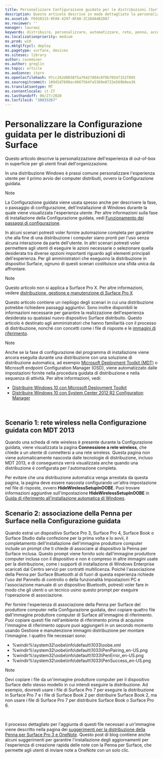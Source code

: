 ```yaml
---
title: Personalizzare Configurazione guidata per le distribuzioni (Surface)
description: Questo articolo descrive in modo dettagliato la personalizzazione della Configurazione guidata di Surface per gli utenti finali nella tua organizzazione.
ms.assetid: F6910315-9FA9-4297-8FA8-2C284A4B1D87
ms.reviewer: ''
manager: laurawi
keywords: distribuire, personalizzare, automatizzare, rete, penna, accoppiare, avviare
ms.localizationpriority: medium
ms.prod: w10
ms.mktglfcycl: deploy
ms.pagetype: surface, devices
ms.sitesec: library
author: coveminer
ms.author: greglin
ms.topic: article
ms.audience: itpro
ms.openlocfilehash: 97cc262d803875a76427d04c8f9b70547152f895
ms.sourcegitcommit: 109d1d7608ac4667564fa5369e8722e569b8ea36
ms.translationtype: MT
ms.contentlocale: it-IT
ms.lasthandoff: 06/27/2020
ms.locfileid: "10833267"
---
```

# Personalizzare la Configurazione guidata per le distribuzioni di Surface

Questo articolo descrive la personalizzazione dell'esperienza di out-of-box in superficie per gli utenti finali dell'organizzazione.

In una distribuzione Windows è prassi comune personalizzare l'esperienza utente per il primo avvio dei computer distribuiti, ovvero la Configurazione guidata.

>[!NOTE]
>La Configurazione guidata viene usata spesso anche per descrivere la fase, o passaggio di configurazione, dell'installazione di Windows durante la quale viene visualizzata l'esperienza utente. Per altre informazioni sulla fase di installazione della Configurazione guidata, vedi [Funzionamento dei passaggi di configurazione](https://msdn.microsoft.com/library/windows/hardware/dn898581.aspx).

In alcuni scenari potresti voler fornire automazione completa per garantire che alla fine di una distribuzione i computer siano pronti per l'uso senza alcuna interazione da parte dell'utente. In altri scenari potresti voler permettere agli utenti di eseguire le azioni necessarie o selezionare quella desiderata tra diverse opzioni importanti riguardo agli elementi principali dell'esperienza. Per gli amministratori che eseguono la distribuzione in dispositivi Surface, ognuno di questi scenari costituisce una sfida unica da affrontare.

> [!NOTE]
> Questo articolo non si applica a Surface Pro X. Per altre informazioni, vedere [distribuzione, gestione e manutenzione di Surface Pro X](surface-pro-arm-app-management.md)

Questo articolo contiene un riepilogo degli scenari in cui una distribuzione potrebbe richiedere passaggi aggiuntivi. Sono inoltre disponibili le informazioni necessarie per garantire la realizzazione dell'esperienza desiderata su qualsiasi nuovo dispositivo Surface distribuito. Questo articolo è destinato agli amministratori che hanno familiarità con il processo di distribuzione, nonché con concetti come i file di risposte e le [immagini di riferimento](https://technet.microsoft.com/itpro/windows/deploy/create-a-windows-10-reference-image).

>[!NOTE]
>Anche se la fase di configurazione del programma di installazione viene ancora eseguita durante una distribuzione con una soluzione di distribuzione automatica, ad esempio [Microsoft Deployment Toolkit (MDT)](https://go.microsoft.com/fwlink/p/?LinkId=618117) o Microsoft endpoint Configuration Manager (OSD), viene automatizzato dalle impostazioni fornite nella procedura guidata di distribuzione e nella sequenza di attività. Per altre informazioni, vedi:<br/>
>- [Distribuire Windows 10 con Microsoft Deployment Toolkit](https://technet.microsoft.com/itpro/windows/deploy/deploy-windows-10-with-the-microsoft-deployment-toolkit)
>- [Distribuire Windows 10 con System Center 2012 R2 Configuration Manager](https://technet.microsoft.com/itpro/windows/deploy/deploy-windows-10-with-system-center-2012-r2-configuration-manager)

 

## Scenario 1: rete wireless nella Configurazione guidata con MDT 2013


Quando una scheda di rete wireless è presente durante la Configurazione guidata, viene visualizzata la pagina **Connessione a rete wireless**, che chiede a un utente di connettersi a una rete wireless. Questa pagina non viene automaticamente nascosta dalle tecnologie di distribuzione, incluso MDT 2013, e di conseguenza verrà visualizzata anche quando una distribuzione è configurata per l'automazione completa.

Per evitare che una distribuzione automatica venga arrestata da questa pagina, la pagina deve essere nascosta configurando un'altra impostazione nel file di risposte, ovvero **HideWirelessSetupInOOBE**. Puoi trovare informazioni aggiuntive sull'impostazione **HideWirelessSetupInOOBE** in [Guida di riferimento all'installazione automatica di Windows](https://technet.microsoft.com/library/ff716213.aspx).

## Scenario 2: associazione della Penna per Surface nella Configurazione guidata


Quando estrai un dispositivo Surface Pro 3, Surface Pro 4, Surface Book o Surface Studio dalla confezione per la prima volta e lo avvii, il completamento dell'installazione dell'immagine produttore computer include un prompt che ti chiede di associare al dispositivo la Penna per Surface inclusa. Questo prompt viene fornito solo dall'immagine produttore computer inclusa con il dispositivo e non è compreso in altre immagini usate per la distribuzione, come i supporti di installazione di Windows Enterprise scaricati dal Centro servizi per contratti multilicenza. Poiché l'associazione della Penna per Surface Bluetooth al di fuori di questa esperienza richiede l'uso del Pannello di controllo o della funzionalità Impostazioni PC e l'associazione manuale di un dispositivo Bluetooth, potresti voler fare in modo che gli utenti o un tecnico usino questo prompt per eseguire l'operazione di associazione.

Per fornire l'esperienza di associazione della Penna per Surface del produttore computer nella Configurazione guidata, devi copiare quattro file dall'immagine produttore computer di Surface all'immagine di riferimento. Puoi copiare questi file nell'ambiente di riferimento prima di acquisire l'immagine di riferimento oppure puoi aggiungerli in un secondo momento usando Gestione e manutenzione immagini distribuzione per montare l'immagine. I quattro file necessari sono:

-   %windir%\\system32\\oobe\\info\\default\\1033\\oobe.xml
-   %windir%\\system32\\oobe\\info\\default\\1033\\PenPairing\_en-US.png
-   %windir%\\system32\\oobe\\info\\default\\1033\\PenError\_en-US.png
-   %windir%\\system32\\oobe\\info\\default\\1033\\PenSuccess\_en-US.png

>[!NOTE]
>Devi copiare i file da un'immagine produttore computer per il dispositivo Surface dello stesso modello in cui intendi eseguire la distribuzione. Ad esempio, dovresti usare i file di Surface Pro 7 per eseguire la distribuzione in Surface Pro 7 e i file di Surface Book 2 per distribuire Surface Book 2, ma non usare i file di Surface Pro 7 per distribuire Surface Book o Surface Pro 6.

 

Il processo dettagliato per l'aggiunta di questi file necessari a un'immagine viene descritto nella pagina dei [suggerimenti per la distribuzione della Penna per Surface Pro 3 e OneNote](https://blogs.technet.microsoft.com/askcore/2014/07/15/deploying-surface-pro-3-pen-and-onenote-tips/). Questo post di blog contiene anche alcuni suggerimenti per garantire l'installazione degli aggiornamenti per l'esperienza di creazione rapida delle note con la Penna per Surface, che permette agli utenti di inviare note a OneNote con un solo clic.

 

 





